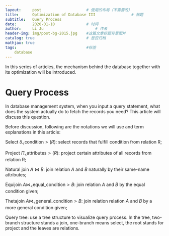 ```yaml
---
layout:     post   				    # 使用的布局（不需要改）
title:      Optimization of Database III				# 标题 
subtitle:   Query Process
date:       2020-01-10 				# 时间
author:     Li Ju 						# 作者
header-img: img/post-bg-2015.jpg 	#这篇文章标题背景图片
catalog: true 						# 是否归档
mathjax: true
tags:								#标签
    database
---
```

In this series of articles, the mechanism behind the database together with its optimization will be introduced. 

# Query Process #
In database management system, when you input a query statement, what does the system actually do to fetch the records
you need? This article will discuss this question. 

Before discussion, following are the notations we will use and term explanations in this article: 

Select $\delta_<\text{condition}> (R)$: select records that fulfill condition from relation R; 

Project $\Pi_<\text{attributes}> (R)$: project certain attributes of all records from relation R; 

Natural join $A\bowtie B$: join relation $A$ and $B$ naturally by their same-name attributes; 

Equijoin $A\bowtie _<\text {equal\_condition}> B$: join relation $A$ and $B$ by the equal condition given; 

Thetajoin $A\bowtie _<\text{general\_condition}> B$: join relation relation $A$ and $B$ by a more general condition given; 

Query tree: use a tree structure to visualize query process. In the tree, two-branch structure stands a join, one-branch
means select, the root stands for project and the leaves are relations. 